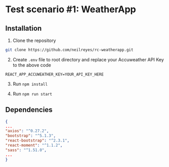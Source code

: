 # Test scenario #1: WeatherApp

## Installation

1. Clone the repository

```bash
git clone https://github.com/neilreyes/rc-weatherapp.git
```

2. Create `.env` file to root directory and replace your Accuweather API Key to the above code

```
REACT_APP_ACCUWEATHER_KEY=YOUR_API_KEY_HERE
```

3. Run `npm install`

4. Run `npm run start`

## Dependencies

```json
{
...
"axios": "^0.27.2",
"bootstrap": "^5.1.3",
"react-bootstrap": "^2.3.1",
"react-moment": "^1.1.2",
"sass": "^1.51.0",
...
}
```
